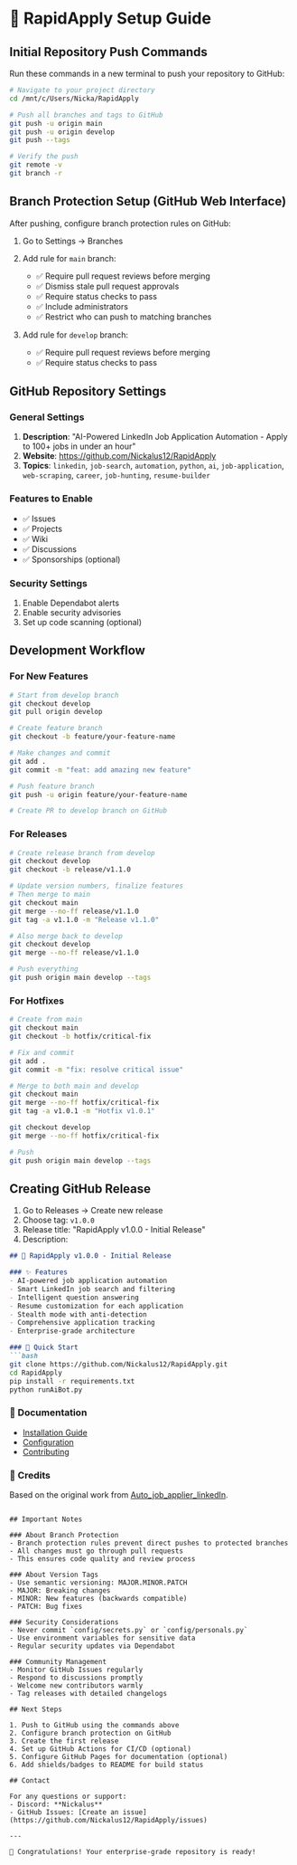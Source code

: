 # 🚀 RapidApply Setup Guide

## Initial Repository Push Commands

Run these commands in a new terminal to push your repository to GitHub:

```bash
# Navigate to your project directory
cd /mnt/c/Users/Nicka/RapidApply

# Push all branches and tags to GitHub
git push -u origin main
git push -u origin develop
git push --tags

# Verify the push
git remote -v
git branch -r
```

## Branch Protection Setup (GitHub Web Interface)

After pushing, configure branch protection rules on GitHub:

1. Go to Settings → Branches
2. Add rule for `main` branch:
   - ✅ Require pull request reviews before merging
   - ✅ Dismiss stale pull request approvals
   - ✅ Require status checks to pass
   - ✅ Include administrators
   - ✅ Restrict who can push to matching branches

3. Add rule for `develop` branch:
   - ✅ Require pull request reviews before merging
   - ✅ Require status checks to pass

## GitHub Repository Settings

### General Settings
1. **Description**: "AI-Powered LinkedIn Job Application Automation - Apply to 100+ jobs in under an hour"
2. **Website**: https://github.com/Nickalus12/RapidApply
3. **Topics**: `linkedin`, `job-search`, `automation`, `python`, `ai`, `job-application`, `web-scraping`, `career`, `job-hunting`, `resume-builder`

### Features to Enable
- ✅ Issues
- ✅ Projects
- ✅ Wiki
- ✅ Discussions
- ✅ Sponsorships (optional)

### Security Settings
1. Enable Dependabot alerts
2. Enable security advisories
3. Set up code scanning (optional)

## Development Workflow

### For New Features
```bash
# Start from develop branch
git checkout develop
git pull origin develop

# Create feature branch
git checkout -b feature/your-feature-name

# Make changes and commit
git add .
git commit -m "feat: add amazing new feature"

# Push feature branch
git push -u origin feature/your-feature-name

# Create PR to develop branch on GitHub
```

### For Releases
```bash
# Create release branch from develop
git checkout develop
git checkout -b release/v1.1.0

# Update version numbers, finalize features
# Then merge to main
git checkout main
git merge --no-ff release/v1.1.0
git tag -a v1.1.0 -m "Release v1.1.0"

# Also merge back to develop
git checkout develop
git merge --no-ff release/v1.1.0

# Push everything
git push origin main develop --tags
```

### For Hotfixes
```bash
# Create from main
git checkout main
git checkout -b hotfix/critical-fix

# Fix and commit
git add .
git commit -m "fix: resolve critical issue"

# Merge to both main and develop
git checkout main
git merge --no-ff hotfix/critical-fix
git tag -a v1.0.1 -m "Hotfix v1.0.1"

git checkout develop
git merge --no-ff hotfix/critical-fix

# Push
git push origin main develop --tags
```

## Creating GitHub Release

1. Go to Releases → Create new release
2. Choose tag: `v1.0.0`
3. Release title: "RapidApply v1.0.0 - Initial Release"
4. Description:
```markdown
## 🎉 RapidApply v1.0.0 - Initial Release

### ✨ Features
- AI-powered job application automation
- Smart LinkedIn job search and filtering
- Intelligent question answering
- Resume customization for each application
- Stealth mode with anti-detection
- Comprehensive application tracking
- Enterprise-grade architecture

### 🚀 Quick Start
```bash
git clone https://github.com/Nickalus12/RapidApply.git
cd RapidApply
pip install -r requirements.txt
python runAiBot.py
```

### 📖 Documentation
- [Installation Guide](README.md#-installation)
- [Configuration](README.md#%EF%B8%8F-configuration)
- [Contributing](CONTRIBUTING.md)

### 🙏 Credits
Based on the original work from [Auto_job_applier_linkedIn](https://github.com/GodsScion/Auto_job_applier_linkedIn).
```

## Important Notes

### About Branch Protection
- Branch protection rules prevent direct pushes to protected branches
- All changes must go through pull requests
- This ensures code quality and review process

### About Version Tags
- Use semantic versioning: MAJOR.MINOR.PATCH
- MAJOR: Breaking changes
- MINOR: New features (backwards compatible)
- PATCH: Bug fixes

### Security Considerations
- Never commit `config/secrets.py` or `config/personals.py`
- Use environment variables for sensitive data
- Regular security updates via Dependabot

### Community Management
- Monitor GitHub Issues regularly
- Respond to discussions promptly
- Welcome new contributors warmly
- Tag releases with detailed changelogs

## Next Steps

1. Push to GitHub using the commands above
2. Configure branch protection on GitHub
3. Create the first release
4. Set up GitHub Actions for CI/CD (optional)
5. Configure GitHub Pages for documentation (optional)
6. Add shields/badges to README for build status

## Contact

For any questions or support:
- Discord: **Nickalus**
- GitHub Issues: [Create an issue](https://github.com/Nickalus12/RapidApply/issues)

---

🎉 Congratulations! Your enterprise-grade repository is ready!